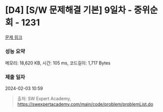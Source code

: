 # [D4] [S/W 문제해결 기본] 9일차 - 중위순회 - 1231 

[문제 링크](https://swexpertacademy.com/main/code/problem/problemDetail.do?contestProbId=AV140YnqAIECFAYD) 

### 성능 요약

메모리: 18,620 KB, 시간: 105 ms, 코드길이: 1,717 Bytes

### 제출 일자

2024-02-03 10:59



> 출처: SW Expert Academy, https://swexpertacademy.com/main/code/problem/problemList.do